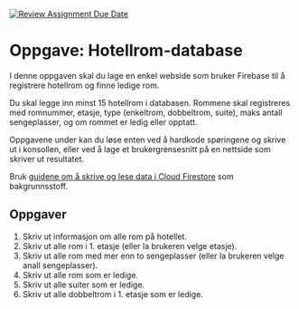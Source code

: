 [![Review Assignment Due Date](https://classroom.github.com/assets/deadline-readme-button-24ddc0f5d75046c5622901739e7c5dd533143b0c8e959d652212380cedb1ea36.svg)](https://classroom.github.com/a/P8OKzn7T)
# Oppgave: Hotellrom-database

I denne oppgaven skal du lage en enkel webside som bruker Firebase til å registrere hotellrom og finne ledige rom.

Du skal legge inn minst 15 hotellrom i databasen. Rommene skal registreres med romnummer, etasje, type (enkeltrom, dobbeltrom, suite), maks antall sengeplasser, og om rommet er ledig eller opptatt.

Oppgavene under kan du løse enten ved å hardkode spøringene og skrive ut i konsollen, eller ved å lage et brukergrensesnitt på en nettside som skriver ut resultatet.

Bruk [guidene om å skrive og lese data i Cloud Firestore](https://cha-im.github.io/note/Firebase) som bakgrunnsstoff.

## Oppgaver
1. Skriv ut informasjon om alle rom på hotellet.
2. Skriv ut alle rom i 1. etasje (eller la brukeren velge etasje).
3. Skriv ut alle rom med mer enn to sengeplasser (eller la brukeren velge anall sengeplasser).
4. Skriv ut alle rom som er ledige.
5. Skriv ut alle suiter som er ledige.
6. Skriv ut alle dobbeltrom i 1. etasje som er ledige.
